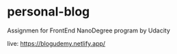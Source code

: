 # personal-blog
Assignmen for FrontEnd NanoDegree program by Udacity


live: https://blogudemy.netlify.app/